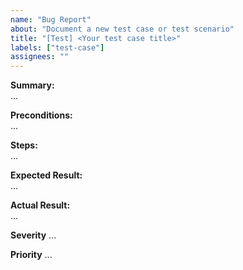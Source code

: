 ```yaml
---
name: "Bug Report"
about: "Document a new test case or test scenario"
title: "[Test] <Your test case title>"
labels: ["test-case"]
assignees: ""
---
```


**Summary:**  
...

**Preconditions:**  
...

**Steps:**  
...

**Expected Result:**  
...

**Actual Result:**  
...

**Severity**
...

**Priority**
...
